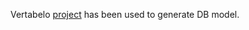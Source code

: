 Vertabelo [project](https://my.vertabelo.com/model/a5RH1qvfxszpgBF28bTGBF8cUQYMuc0K) has been used to generate DB model.
